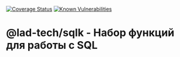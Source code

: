 [![Coverage Status](https://coveralls.io/repos/github/lad-tech/stater/badge.svg?branch=main)](https://coveralls.io/github/lad-tech/sqlk?branch=main)
[![Known Vulnerabilities](https://snyk.io/test/github/lad-tech/stater/badge.svg)](https://snyk.io/test/github/sqlk/nsc-toolkit)

# @lad-tech/sqlk - Набор функций для работы с SQL

